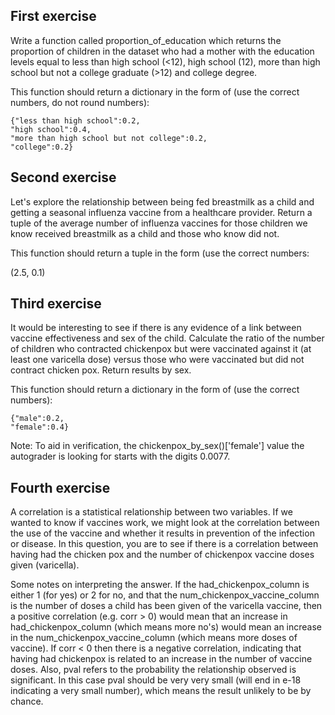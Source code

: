 
## First exercise
Write a function called proportion_of_education which returns the proportion of children in the dataset who had a mother with the education levels equal to less than high school (<12), high school (12), more than high school but not a college graduate (>12) and college degree.

This function should return a dictionary in the form of (use the correct numbers, do not round numbers):

    {"less than high school":0.2,
    "high school":0.4,
    "more than high school but not college":0.2,
    "college":0.2}

## Second exercise
Let's explore the relationship between being fed breastmilk as a child and getting a seasonal influenza vaccine from a healthcare provider. Return a tuple of the average number of influenza vaccines for those children we know received breastmilk as a child and those who know did not.

This function should return a tuple in the form (use the correct numbers:

(2.5, 0.1)

## Third exercise
It would be interesting to see if there is any evidence of a link between vaccine effectiveness and sex of the child. Calculate the ratio of the number of children who contracted chickenpox but were vaccinated against it (at least one varicella dose) versus those who were vaccinated but did not contract chicken pox. Return results by sex.

This function should return a dictionary in the form of (use the correct numbers):

    {"male":0.2,
    "female":0.4}
Note: To aid in verification, the chickenpox_by_sex()['female'] value the autograder is looking for starts with the digits 0.0077.
## Fourth exercise
A correlation is a statistical relationship between two variables. If we wanted to know if vaccines work, we might look at the correlation between the use of the vaccine and whether it results in prevention of the infection or disease. In this question, you are to see if there is a correlation between having had the chicken pox and the number of chickenpox vaccine doses given (varicella).

Some notes on interpreting the answer. If the had_chickenpox_column is either 1 (for yes) or 2 for no, and that the num_chickenpox_vaccine_column is the number of doses a child has been given of the varicella vaccine, then a positive correlation (e.g. corr > 0) would mean that an increase in had_chickenpox_column (which means more no's) would mean an increase in the num_chickenpox_vaccine_column (which means more doses of vaccine). If corr < 0 then there is a negative correlation, indicating that having had chickenpox is related to an increase in the number of vaccine doses. Also, pval refers to the probability the relationship observed is significant. In this case pval should be very very small (will end in e-18 indicating a very small number), which means the result unlikely to be by chance.
